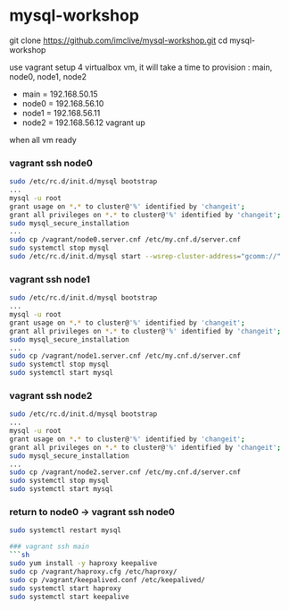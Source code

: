 # mysql-workshop
git clone https://github.com/imclive/mysql-workshop.git
cd mysql-workshop

use vagrant setup 4 virtualbox vm, it will take a time to provision : main, node0, node1, node2
 - main = 192.168.50.15
 - node0 = 192.168.56.10
 - node1 = 192.168.56.11
 - node2 = 192.168.56.12
vagrant up

when all vm ready
### vagrant ssh node0
```sh
sudo /etc/rc.d/init.d/mysql bootstrap 
...
mysql -u root
grant usage on *.* to cluster@'%' identified by 'changeit';
grant all privileges on *.* to cluster@'%' identified by 'changeit';
sudo mysql_secure_installation
...
sudo cp /vagrant/node0.server.cnf /etc/my.cnf.d/server.cnf
sudo systemctl stop mysql
sudo /etc/rc.d/init.d/mysql start --wsrep-cluster-address="gcomm://"
```

### vagrant ssh node1
```sh
sudo /etc/rc.d/init.d/mysql bootstrap 
...
mysql -u root
grant usage on *.* to cluster@'%' identified by 'changeit';
grant all privileges on *.* to cluster@'%' identified by 'changeit';
sudo mysql_secure_installation
...
sudo cp /vagrant/node1.server.cnf /etc/my.cnf.d/server.cnf
sudo systemctl stop mysql
sudo systemctl start mysql
```

### vagrant ssh node2
```sh
sudo /etc/rc.d/init.d/mysql bootstrap 
...
mysql -u root
grant usage on *.* to cluster@'%' identified by 'changeit';
grant all privileges on *.* to cluster@'%' identified by 'changeit';
sudo mysql_secure_installation
...
sudo cp /vagrant/node2.server.cnf /etc/my.cnf.d/server.cnf
sudo systemctl stop mysql
sudo systemctl start mysql
```
### return to node0 -> vagrant ssh node0
```sh
sudo systemctl restart mysql

### vagrant ssh main
```sh
sudo yum install -y haproxy keepalive
sudo cp /vagrant/haproxy.cfg /etc/haproxy/
sudo cp /vagrant/keepalived.conf /etc/keepalived/
sudo systemctl start haproxy
sudo systemctl start keepalive
```



